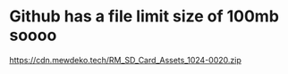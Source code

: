 # Github has a file limit size of 100mb soooo

https://cdn.mewdeko.tech/RM_SD_Card_Assets_1024-0020.zip